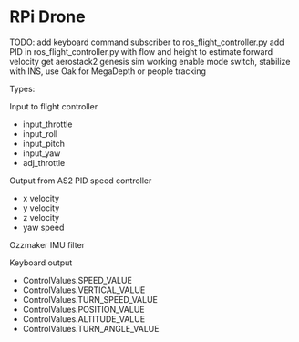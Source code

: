
# RPi Drone


TODO:
add keyboard command subscriber to ros_flight_controller.py
add PID in ros_flight_controller.py with flow and height to estimate forward velocity
get aerostack2 genesis sim working
enable mode switch, stabilize with INS, use Oak for MegaDepth or people tracking



Types:

Input to flight controller
- input_throttle
- input_roll
- input_pitch
- input_yaw
- adj_throttle

Output from AS2 PID speed controller
- x velocity
- y velocity
- z velocity
- yaw speed

Ozzmaker IMU filter

Keyboard output
- ControlValues.SPEED_VALUE
- ControlValues.VERTICAL_VALUE
- ControlValues.TURN_SPEED_VALUE
- ControlValues.POSITION_VALUE
- ControlValues.ALTITUDE_VALUE
- ControlValues.TURN_ANGLE_VALUE

